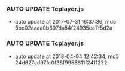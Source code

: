 ### AUTO UPDATE Tcplayer.js
* auto update at 2017-07-31 16:37:36, md5 5bc02aaaa0b607da54f24935ea7f5d2a

### AUTO UPDATE Tcplayer.js
* auto update at 2018-04-04 12:42:34, md5 24d827ad97fc0f38f9958611f2411222

